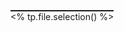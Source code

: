 <span style="display: inline-block; border-top: 2px solid; margin-top: 5px;line-height: 18px;"><% tp.file.selection() %></span>